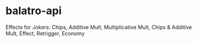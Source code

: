 # balatro-api

Effects for Jokers: Chips, Additive Mult, Multiplicative Mult, Chips & Additive Mult, Effect, Retrigger, Economy

